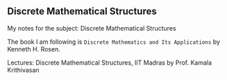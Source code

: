 ## Discrete Mathematical Structures

My notes for the subject: Discrete Mathematical Structures  

The book I am following is `Discrete Mathematics and Its Applications` by Kenneth H. Rosen.


Lectures:  Discrete Mathematical Structures, IIT Madras by Prof. Kamala Krithivasan
